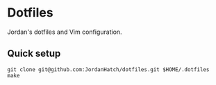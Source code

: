 # Dotfiles

Jordan's dotfiles and Vim configuration.

## Quick setup

```
git clone git@github.com:JordanHatch/dotfiles.git $HOME/.dotfiles
make
```
